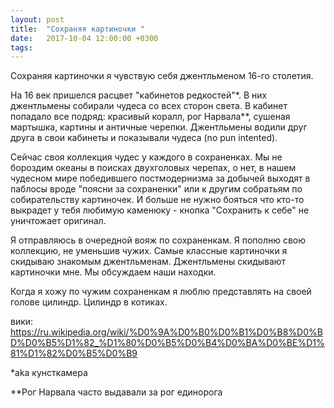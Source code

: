 ```yaml
---
layout: post
title:  "Сохраняя картиночки "
date:   2017-10-04 12:00:00 +0300
tags:   
---
```


Сохраняя картиночки я чувствую себя джентльменом 16-го столетия. 

 На 16 век пришелся расцвет "кабинетов редкостей"*. В них джентльмены собирали чудеса со всех сторон света. В кабинет попадало все подряд: красивый коралл, рог Нарвала**, сушеная мартышка, картины и античные черепки. Джентльмены водили друг друга в свои кабинеты и показывали чудеса (no pun intented). 

<!--excerpt-->

 Сейчас своя коллекция чудес у каждого в сохраненках. Мы не бороздим океаны в поисках двухголовых черепах, о нет, в нашем чудесном мире победившего постмодернизма за добычей выходят в паблосы вроде "поясни за сохраненки" или к другим собратьям по собирательству картиночек. И больше не нужно бояться что кто-то выкрадет у тебя любимую каменюку - кнопка "Сохранить к себе" не уничтожает оригинал. 

 Я отправляюсь в очередной вояж по сохраненкам. Я пополню свою коллекцию, не уменьшив чужих. Самые классные картиночки я скидываю знакомым джентльменам. Джентльмены скидывают картиночки мне. Мы обсуждаем наши находки. 

 Когда я хожу по чужим сохраненкам я люблю представлять на своей голове цилиндр. Цилиндр в котиках. 

 вики: https://ru.wikipedia.org/wiki/%D0%9A%D0%B0%D0%B1%D0%B8%D0%BD%D0%B5%D1%82_%D1%80%D0%B5%D0%B4%D0%BA%D0%BE%D1%81%D1%82%D0%B5%D0%B9 

 *aka кунсткамера 

 **Рог Нарвала часто выдавали за рог единорога

